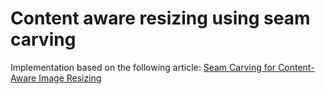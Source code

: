 # Content aware resizing using seam carving

Implementation based on the following article:
[Seam Carving for Content-Aware Image Resizing](https://inst.eecs.berkeley.edu/~cs194-26/fa18/hw/proj4-seamcarving/imret.pdf)
